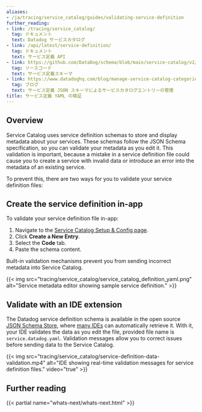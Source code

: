 ```yaml
---
aliases:
- /ja/tracing/service_catalog/guides/validating-service-definition
further_reading:
- link: /tracing/service_catalog/
  tag: ドキュメント
  text: Datadog サービスカタログ
- link: /api/latest/service-definition/
  tag: ドキュメント
  text: サービス定義 API
- link: https://github.com/DataDog/schema/blob/main/service-catalog/v2/schema.json
  tag: ソースコード
  text: サービス定義スキーマ
- link: https://www.datadoghq.com/blog/manage-service-catalog-categories-with-service-definition-json-schema/
  tag: ブログ
  text: サービス定義 JSON スキーマによるサービスカタログエントリーの管理
title: サービス定義 YAML の検証
---
```


## Overview 

Service Catalog uses service definition schemas to store and display metadata about your services. These schemas follow the JSON Schema specification, so you can validate your metadata as you edit it. This validation is important, because a mistake in a service definition file could cause you to create a service 
with invalid data or introduce an error into the metadata of an existing service. 

To prevent this, there are two ways for you to validate your service definition files: 

## Create the service definition in-app

To validate your service definition file in-app: 

1. Navigate to the [Service Catalog Setup & Config page][1].
2. Click **Create a New Entry**.
3. Select the **Code** tab.
4. Paste the schema content.

Built-in validation mechanisms prevent you from sending incorrect metadata into Service Catalog. 

{{< img src="tracing/service_catalog/service_catalog_definition_yaml.png" alt="Service metadata editor showing sample service definition." >}}

## Validate with an IDE extension

The Datadog service definition schema is available in the open source [JSON Schema Store][2], where [many IDEs][3] can automatically retrieve it. 
With it, your IDE validates the data as you edit the file, provided file name is `service.datadog.yaml`. 
Validation messages allow you to correct issues before sending data to the Service Catalog.  

{{< img src="tracing/service_catalog/service-definition-data-validation.mp4" alt="IDE showing real-time validation messages for service definition files." video="true" >}}

## Further reading

{{< partial name="whats-next/whats-next.html" >}}

[1]: https://app.datadoghq.com/services/settings/get-started
[2]: https://www.schemastore.org/
[3]: https://www.schemastore.org/json/#editors